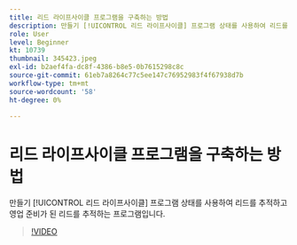 ```yaml
---
title: 리드 라이프사이클 프로그램을 구축하는 방법
description: 만들기 [!UICONTROL 리드 라이프사이클] 프로그램 상태를 사용하여 리드를 추적하고 영업 준비가 된 리드를 추적하는 프로그램입니다.
role: User
level: Beginner
kt: 10739
thumbnail: 345423.jpeg
exl-id: b2aef4fa-dc8f-4386-b8e5-0b7615298c8c
source-git-commit: 61eb7a8264c77c5ee147c76952983f4f67938d7b
workflow-type: tm+mt
source-wordcount: '58'
ht-degree: 0%

---
```


# 리드 라이프사이클 프로그램을 구축하는 방법

만들기 [!UICONTROL 리드 라이프사이클] 프로그램 상태를 사용하여 리드를 추적하고 영업 준비가 된 리드를 추적하는 프로그램입니다.

>[!VIDEO](https://video.tv.adobe.com/v/345423/?quality=12&learn=on)
